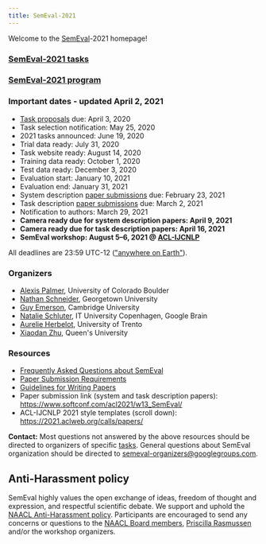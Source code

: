 ```yaml
---
title: SemEval-2021
---
```


Welcome to the [SemEval](https://semeval.github.io/)-2021 homepage!

### [SemEval-2021 tasks](https://semeval.github.io/SemEval2021/tasks)

### [SemEval-2021 program](https://semeval.github.io/SemEval2021/schedule)


### Important dates - updated April 2, 2021

- [Task proposals](cft.html) due: April 3, 2020
- Task selection notification: May 25, 2020
- 2021 tasks announced: June 19, 2020
- Trial data ready: July 31, 2020
- Task website ready: August 14, 2020
- Training data ready: October 1, 2020
- Test data ready: December 3, 2020
- Evaluation start: January 10, 2021
- Evaluation end: January 31, 2021
- System description [paper submissions](https://www.softconf.com/acl2021/w13_SemEval/) due: February 23, 2021
- Task description [paper submissions](https://www.softconf.com/acl2021/w13_SemEval/) due: March 2, 2021
- Notification to authors: March 29, 2021
- __Camera ready due for system description papers: April 9, 2021__
- __Camera ready due for task description papers: April 16, 2021__
- __SemEval workshop: August 5–6, 2021 @ <a href="https://2021.aclweb.org/">ACL-IJCNLP</a>__

All deadlines are 23:59 UTC-12 (["anywhere on Earth"](https://en.wikipedia.org/wiki/Anywhere_on_Earth)).

### Organizers

- [Alexis Palmer](), University of Colorado Boulder
- [Nathan Schneider](http://people.cs.georgetown.edu/nschneid/), Georgetown University
- [Guy Emerson](https://www.languagesciences.cam.ac.uk/directory/guy-emerson), Cambridge University
- [Natalie Schluter](https://natschluter.github.io/), IT University Copenhagen, Google Brain
- [Aurelie Herbelot](http://aurelieherbelot.net/), University of Trento
- [Xiaodan Zhu](http://www.xiaodanzhu.com/), Queen's University

### Resources

- [Frequently Asked Questions about SemEval](/faq.html)
- [Paper Submission Requirements](/paper-requirements.html)
- [Guidelines for Writing Papers](/system-paper-template.html)
- Paper submission link (system and task description papers): <https://www.softconf.com/acl2021/w13_SemEval/>
- ACL-IJCNLP 2021 style templates (scroll down): <https://2021.aclweb.org/calls/papers/>

__Contact:__ Most questions not answered by the above resources should be directed to organizers of specific [tasks](tasks.html).
General questions about SemEval organization should be directed to <semeval-organizers@googlegroups.com>.

## Anti-Harassment policy

SemEval highly values the open exchange of ideas, freedom of thought and expression, and respectful scientific debate. We support and uphold the [NAACL Anti-Harassment policy](http://naacl.org/policies/anti-harassment.html). Participants are encouraged to send any concerns or questions to the [NAACL Board members](http://naacl.org/officers/), [Priscilla Rasmussen](mailto:acl@aclweb.org) and/or the workshop organizers.
